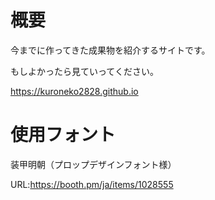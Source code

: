 # 概要
今までに作ってきた成果物を紹介するサイトです。

もしよかったら見ていってください。

https://kuroneko2828.github.io

# 使用フォント
装甲明朝（プロップデザインフォント様）

URL:https://booth.pm/ja/items/1028555